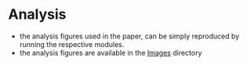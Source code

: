 # Analysis 

- the analysis figures used in the paper, can be simply reproduced by running the respective modules.
- the analysis figures are available in the [Images](../Images) directory
